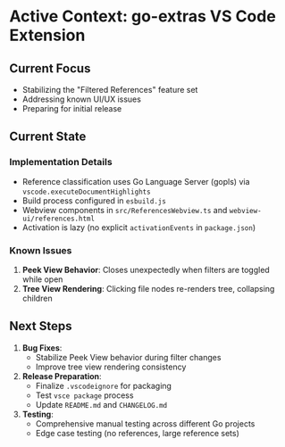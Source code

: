 # Active Context: go-extras VS Code Extension

## Current Focus
- Stabilizing the "Filtered References" feature set
- Addressing known UI/UX issues
- Preparing for initial release

## Current State
### Implementation Details
- Reference classification uses Go Language Server (gopls) via `vscode.executeDocumentHighlights`
- Build process configured in `esbuild.js`
- Webview components in `src/ReferencesWebview.ts` and `webview-ui/references.html`
- Activation is lazy (no explicit `activationEvents` in `package.json`)

### Known Issues
1. **Peek View Behavior**: Closes unexpectedly when filters are toggled while open
2. **Tree View Rendering**: Clicking file nodes re-renders tree, collapsing children

## Next Steps
1. **Bug Fixes**:
   - Stabilize Peek View behavior during filter changes
   - Improve tree view rendering consistency
2. **Release Preparation**:
   - Finalize `.vscodeignore` for packaging
   - Test `vsce package` process
   - Update `README.md` and `CHANGELOG.md`
3. **Testing**:
   - Comprehensive manual testing across different Go projects
   - Edge case testing (no references, large reference sets)